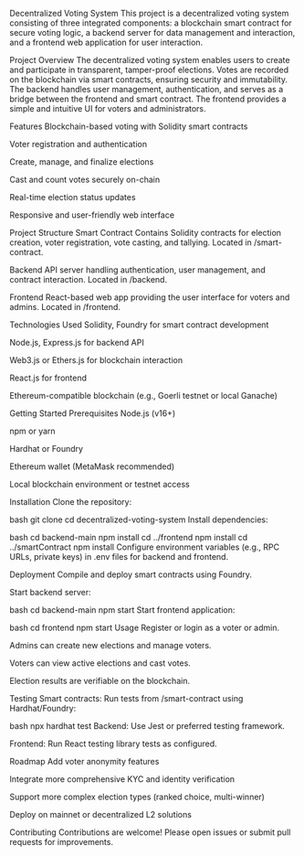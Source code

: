 Decentralized Voting System
This project is a decentralized voting system consisting of three integrated components: a blockchain smart contract for secure voting logic, a backend server for data management and interaction, and a frontend web application for user interaction.

Project Overview
The decentralized voting system enables users to create and participate in transparent, tamper-proof elections. Votes are recorded on the blockchain via smart contracts, ensuring security and immutability. The backend handles user management, authentication, and serves as a bridge between the frontend and smart contract. The frontend provides a simple and intuitive UI for voters and administrators.

Features
Blockchain-based voting with Solidity smart contracts

Voter registration and authentication

Create, manage, and finalize elections

Cast and count votes securely on-chain

Real-time election status updates

Responsive and user-friendly web interface

Project Structure
Smart Contract
Contains Solidity contracts for election creation, voter registration, vote casting, and tallying.
Located in /smart-contract.

Backend
API server handling authentication, user management, and contract interaction.
Located in /backend.

Frontend
React-based web app providing the user interface for voters and admins.
Located in /frontend.

Technologies Used
Solidity, Foundry for smart contract development

Node.js, Express.js for backend API

Web3.js or Ethers.js for blockchain interaction

React.js for frontend

Ethereum-compatible blockchain (e.g., Goerli testnet or local Ganache)

Getting Started
Prerequisites
Node.js (v16+)

npm or yarn

Hardhat or Foundry

Ethereum wallet (MetaMask recommended)

Local blockchain environment or testnet access

Installation
Clone the repository:

bash
git clone <repo-url>
cd decentralized-voting-system
Install dependencies:

bash
cd backend-main
npm install
cd ../frontend
npm install
cd ../smartContract
npm install
Configure environment variables (e.g., RPC URLs, private keys) in .env files for backend and frontend.

Deployment
Compile and deploy smart contracts using Foundry.

Start backend server:

bash
cd backend-main
npm start
Start frontend application:

bash
cd frontend
npm start
Usage
Register or login as a voter or admin.

Admins can create new elections and manage voters.

Voters can view active elections and cast votes.

Election results are verifiable on the blockchain.

Testing
Smart contracts: Run tests from /smart-contract using Hardhat/Foundry:

bash
npx hardhat test
Backend: Use Jest or preferred testing framework.

Frontend: Run React testing library tests as configured.

Roadmap
Add voter anonymity features

Integrate more comprehensive KYC and identity verification

Support more complex election types (ranked choice, multi-winner)

Deploy on mainnet or decentralized L2 solutions

Contributing
Contributions are welcome! Please open issues or submit pull requests for improvements.
